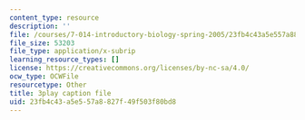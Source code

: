 ```yaml
---
content_type: resource
description: ''
file: /courses/7-014-introductory-biology-spring-2005/23fb4c43a5e557a8827f49f503f80bd8_vES9nISxtjk.vtt
file_size: 53203
file_type: application/x-subrip
learning_resource_types: []
license: https://creativecommons.org/licenses/by-nc-sa/4.0/
ocw_type: OCWFile
resourcetype: Other
title: 3play caption file
uid: 23fb4c43-a5e5-57a8-827f-49f503f80bd8
---
```

